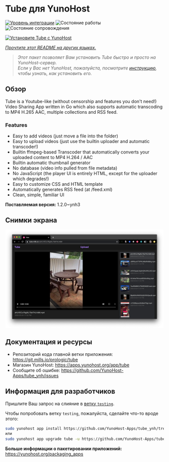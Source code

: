 <!--
Важно: этот README был автоматически сгенерирован <https://github.com/YunoHost/apps/tree/master/tools/readme_generator>
Он НЕ ДОЛЖЕН редактироваться вручную.
-->

# Tube для YunoHost

[![Уровень интеграции](https://apps.yunohost.org/badge/integration/tube)](https://ci-apps.yunohost.org/ci/apps/tube/)
![Состояние работы](https://apps.yunohost.org/badge/state/tube)
![Состояние сопровождения](https://apps.yunohost.org/badge/maintained/tube)

[![Установите Tube с YunoHost](https://install-app.yunohost.org/install-with-yunohost.svg)](https://install-app.yunohost.org/?app=tube)

*[Прочтите этот README на других языках.](./ALL_README.md)*

> *Этот пакет позволяет Вам установить Tube быстро и просто на YunoHost-сервер.*  
> *Если у Вас нет YunoHost, пожалуйста, посмотрите [инструкцию](https://yunohost.org/install), чтобы узнать, как установить его.*

## Обзор

Tube is a Youtube-like (without censorship and features you don't need!) Video Sharing App written in Go which also supports automatic transcoding to MP4 H.265 AAC, multiple collections and RSS feed.

### Features

- Easy to add videos (just move a file into the folder)
- Easy to upload videos (just use the builtin uploader and automatic transcoder!)
- Builtin ffmpeg-based Transcoder that automatically converts your uploaded content to MP4 H.264 / AAC
- Builtin automatic thumbnail generator
- No database (video info pulled from file metadata)
- No JavaScript (the player UI is entirely HTML, except for the uploader which degrades!)
- Easy to customize CSS and HTML template
- Automatically generates RSS feed (at /feed.xml)
- Clean, simple, familiar UI


**Поставляемая версия:** 1.2.0~ynh3

## Снимки экрана

![Снимок экрана Tube](./doc/screenshots/screenshot.png)

## Документация и ресурсы

- Репозиторий кода главной ветки приложения: <https://git.mills.io/prologic/tube>
- Магазин YunoHost: <https://apps.yunohost.org/app/tube>
- Сообщите об ошибке: <https://github.com/YunoHost-Apps/tube_ynh/issues>

## Информация для разработчиков

Пришлите Ваш запрос на слияние в [ветку `testing`](https://github.com/YunoHost-Apps/tube_ynh/tree/testing).

Чтобы попробовать ветку `testing`, пожалуйста, сделайте что-то вроде этого:

```bash
sudo yunohost app install https://github.com/YunoHost-Apps/tube_ynh/tree/testing --debug
или
sudo yunohost app upgrade tube -u https://github.com/YunoHost-Apps/tube_ynh/tree/testing --debug
```

**Больше информации о пакетировании приложений:** <https://yunohost.org/packaging_apps>
